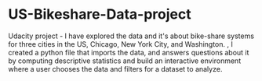 # US-Bikeshare-Data-project
Udacity project - I have explored the data and it's about bike-share systems for three cities in the US, Chicago, New York City, and Washington. , I created a python file that imports the data, and answers questions about it by computing descriptive statistics and build an interactive environment where a user chooses the data and filters for a dataset to analyze.
